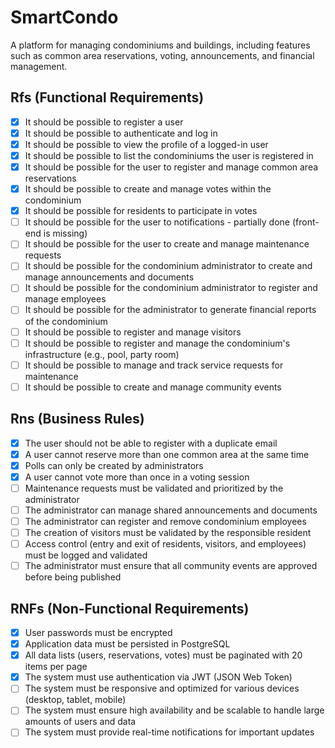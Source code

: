 # SmartCondo

A platform for managing condominiums and buildings, including features such as common area reservations, voting, announcements, and financial management.

## Rfs (Functional Requirements)
- [x] It should be possible to register a user
- [x] It should be possible to authenticate and log in
- [x] It should be possible to view the profile of a logged-in user
- [x] It should be possible to list the condominiums the user is registered in
- [x] It should be possible for the user to register and manage common area reservations
- [x] It should be possible to create and manage votes within the condominium
- [x] It should be possible for residents to participate in votes
- [ ] It should be possible for the user to notifications - partially done (front-end is missing)
- [ ] It should be possible for the user to create and manage maintenance requests
- [ ] It should be possible for the condominium administrator to create and manage announcements and documents
- [ ] It should be possible for the condominium administrator to register and manage employees
- [ ] It should be possible for the administrator to generate financial reports of the condominium
- [ ] It should be possible to register and manage visitors
- [ ] It should be possible to register and manage the condominium's infrastructure (e.g., pool, party room)
- [ ] It should be possible to manage and track service requests for maintenance
- [ ] It should be possible to create and manage community events

## Rns (Business Rules)
- [x] The user should not be able to register with a duplicate email
- [x] A user cannot reserve more than one common area at the same time
- [x] Polls can only be created by administrators
- [x] A user cannot vote more than once in a voting session
- [ ] Maintenance requests must be validated and prioritized by the administrator
- [ ] The administrator can manage shared announcements and documents
- [ ] The administrator can register and remove condominium employees
- [ ] The creation of visitors must be validated by the responsible resident
- [ ] Access control (entry and exit of residents, visitors, and employees) must be logged and validated
- [ ] The administrator must ensure that all community events are approved before being published

## RNFs (Non-Functional Requirements)
- [x] User passwords must be encrypted
- [x] Application data must be persisted in PostgreSQL
- [x] All data lists (users, reservations, votes) must be paginated with 20 items per page
- [x] The system must use authentication via JWT (JSON Web Token)
- [ ] The system must be responsive and optimized for various devices (desktop, tablet, mobile)
- [ ] The system must ensure high availability and be scalable to handle large amounts of users and data
- [ ] The system must provide real-time notifications for important updates